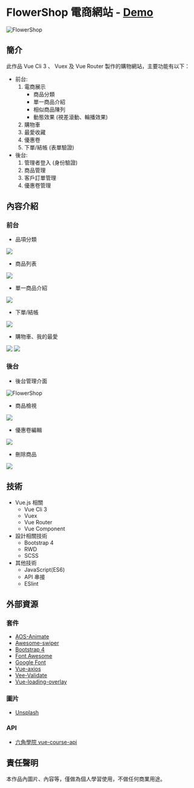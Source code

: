 # FlowerShop 電商網站 - [Demo](https://aimer-ist.github.io/FlowerShop_VueCLI3/dist/#/)

![FlowerShop](https://i.imgur.com/OsYqkVl.jpg)

## 簡介

此作品  Vue Cli 3 、 Vuex 及 Vue Router 製作的購物網站，主要功能有以下：

- 前台:
	1. 電商展示 
       - 商品分類
       - 單一商品介紹
       - 相似商品陳列
       - 動態效果 (視差滾動、輪播效果)
	2. 購物車
	3. 最愛收藏
	4. 優惠卷
	5. 下單/結帳 (表單驗證)
- 後台:
	1. 管理者登入 (身份驗證)
	2. 商品管理
	3. 客戶訂單管理
	4. 優惠卷管理

## 內容介紹

### 前台

*  品項分類

![](https://i.imgur.com/C4Acz7N.png)

* 商品列表

![](https://i.imgur.com/dPsma45.jpg)

* 單一商品介紹
  
![](https://i.imgur.com/j5lFja2.jpg)

* 下單/結帳
  
![](https://i.imgur.com/B6AGv6C.png)

* 購物車、我的最愛

<p>
  <img src="https://i.imgur.com/3KD0AEB.png">
  <img src="https://i.imgur.com/ZhLIcUy.png">
</p>

### 後台

* 後台管理介面
  
![FlowerShop](https://i.imgur.com/NvtNw1K.png)

* 商品檢視
  
![](https://i.imgur.com/jSayA1x.png)

* 優惠卷編輯
  
![](https://i.imgur.com/AJ0eWMz.png)

* 刪除商品
  
![](https://i.imgur.com/9VqiOKo.png)

## 技術
* Vue.js 相關
  * Vue Cli 3
  * Vuex
  * Vue Router
  * Vue Component
* 設計相關技術
  * Bootstrap 4
  * RWD
  * SCSS
* 其他技術
  * JavaScript(ES6)
  * API 串接
  * ESlint

## 外部資源

### 套件

* [AOS-Animate](https://github.com/michalsnik/aos)
* [Awesome-swiper](https://github.com/surmon-china/vue-awesome-swiper)
* [Bootstrap 4](https://bootstrap.hexschool.com/)
* [Font Awesome ](https://fontawesome.com/)
* [Google Font](https://fonts.google.com/)
* [Vue-axios](https://github.com/imcvampire/vue-axios)
* [Vee-Validate](https://github.com/baianat/vee-validate)
* [Vue-loading-overlay](https://github.com/ankurk91/vue-loading-overlay)

### 圖片

* [Unsplash](https://unsplash.com/)

### API 

* [六角學院 vue-course-api](https://github.com/hexschool/vue-course-api-wiki/wiki)

## 責任聲明

本作品內圖片、內容等，僅做為個人學習使用，不做任何商業用途。